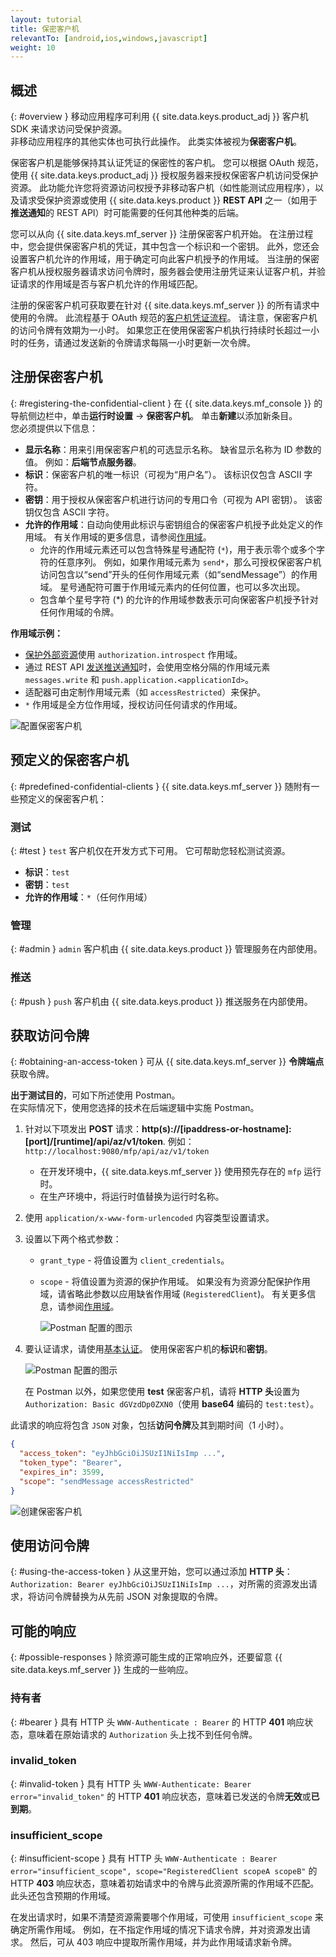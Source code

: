 ```yaml
---
layout: tutorial
title: 保密客户机
relevantTo: [android,ios,windows,javascript]
weight: 10
---
```

<!-- NLS_CHARSET=UTF-8 -->
## 概述
{: #overview }
移动应用程序可利用 {{ site.data.keys.product_adj }} 客户机 SDK 来请求访问受保护资源。  
非移动应用程序的其他实体也可执行此操作。 此类实体被视为**保密客户机**。

保密客户机是能够保持其认证凭证的保密性的客户机。 您可以根据 OAuth 规范，使用 {{ site.data.keys.product_adj }} 授权服务器来授权保密客户机访问受保护资源。 此功能允许您将资源访问权授予非移动客户机（如性能测试应用程序），以及请求受保护资源或使用 {{ site.data.keys.product }} **REST API** 之一（如用于**推送通知**的 REST API）时可能需要的任何其他种类的后端。

您可以从向 {{ site.data.keys.mf_server }} 注册保密客户机开始。 在注册过程中，您会提供保密客户机的凭证，其中包含一个标识和一个密钥。 此外，您还会设置客户机允许的作用域，用于确定可向此客户机授予的作用域。 当注册的保密客户机从授权服务器请求访问令牌时，服务器会使用注册凭证来认证客户机，并验证请求的作用域是否与客户机允许的作用域匹配。

注册的保密客户机可获取要在针对 {{ site.data.keys.mf_server }} 的所有请求中使用的令牌。 此流程基于 OAuth 规范的[客户机凭证流程](https://tools.ietf.org/html/rfc6749#section-1.3.4)。 请注意，保密客户机的访问令牌有效期为一小时。 如果您正在使用保密客户机执行持续时长超过一小时的任务，请通过发送新的令牌请求每隔一小时更新一次令牌。

## 注册保密客户机
{: #registering-the-confidential-client }
在 {{ site.data.keys.mf_console }} 的导航侧边栏中，单击**运行时设置** → **保密客户机**。 单击**新建**以添加新条目。  
您必须提供以下信息：

- **显示名称**：用来引用保密客户机的可选显示名称。 缺省显示名称为 ID 参数的值。 例如：**后端节点服务器**。
- **标识**：保密客户机的唯一标识（可视为“用户名”）。
  该标识仅包含 ASCII 字符。
- **密钥**：用于授权从保密客户机进行访问的专用口令（可视为 API 密钥）。
  该密钥仅包含 ASCII 字符。
- **允许的作用域**：自动向使用此标识与密钥组合的保密客户机授予此处定义的作用域。 有关作用域的更多信息，请参阅[作用域](../#scopes)。
    - 允许的作用域元素还可以包含特殊星号通配符 (`*`)，用于表示零个或多个字符的任意序列。 例如，如果作用域元素为 `send*`，那么可授权保密客户机访问包含以“send”开头的任何作用域元素（如“sendMessage”）的作用域。 星号通配符可置于作用域元素内的任何位置，也可以多次出现。 
    - 包含单个星号字符 (*) 的允许的作用域参数表示可向保密客户机授予针对任何作用域的令牌。

**作用域示例：**

- [保护外部资源](../protecting-external-resources)使用 `authorization.introspect` 作用域。
- 通过 REST API [发送推送通知](../../notifications/sending-notifications)时，会使用空格分隔的作用域元素 `messages.write` 和 `push.application.<applicationId>`。
- 适配器可由定制作用域元素（如 `accessRestricted`）来保护。
- `*` 作用域是全方位作用域，授权访问任何请求的作用域。

<img class="gifplayer" alt="配置保密客户机" src="push-confidential-client.png"/>

## 预定义的保密客户机
{: #predefined-confidential-clients }
{{ site.data.keys.mf_server }} 随附有一些预定义的保密客户机：

### 测试
{: #test }
`test` 客户机仅在开发方式下可用。 它可帮助您轻松测试资源。

- **标识**：`test`
- **密钥**：`test`
- **允许的作用域**：`*`（任何作用域）

### 管理
{: #admin }
`admin` 客户机由 {{ site.data.keys.product }} 管理服务在内部使用。

### 推送
{: #push }
`push` 客户机由 {{ site.data.keys.product }} 推送服务在内部使用。

## 获取访问令牌
{: #obtaining-an-access-token }
可从 {{ site.data.keys.mf_server }} **令牌端点**获取令牌。  

**出于测试目的**，可如下所述使用 Postman。  
在实际情况下，使用您选择的技术在后端逻辑中实施 Postman。

1.  针对以下项发出 **POST** 请求：**http(s)://[ipaddress-or-hostname]:[port]/[runtime]/api/az/v1/token**.
    例如：`http://localhost:9080/mfp/api/az/v1/token`
    - 在开发环境中，{{ site.data.keys.mf_server }} 使用预先存在的 `mfp` 运行时。  
    - 在生产环境中，将运行时值替换为运行时名称。

2.  使用 `application/x-www-form-urlencoded` 内容类型设置请求。  
3.  设置以下两个格式参数：
    - `grant_type` - 将值设置为 `client_credentials`。
    - `scope` - 将值设置为资源的保护作用域。 如果没有为资源分配保护作用域，请省略此参数以应用缺省作用域 (`RegisteredClient`)。 有关更多信息，请参阅[作用域](../../authentication-and-security/#scopes)。

       ![Postman 配置的图示](confidential-client-steps-1-3.png)

4.  要认证请求，请使用[基本认证](https://en.wikipedia.org/wiki/Basic_access_authentication#Client_side)。 使用保密客户机的**标识**和**密钥**。

    ![Postman 配置的图示](confidential-client-step-4.png)

    在 Postman 以外，如果您使用 **test** 保密客户机，请将 **HTTP 头**设置为 `Authorization: Basic dGVzdDp0ZXN0`（使用 **base64** 编码的 `test:test`）。

此请求的响应将包含 `JSON` 对象，包括**访问令牌**及其到期时间（1 小时）。

```json
{
  "access_token": "eyJhbGciOiJSUzI1NiIsImp ...",
  "token_type": "Bearer",
  "expires_in": 3599,
  "scope": "sendMessage accessRestricted"
}
```

![创建保密客户机](confidential-client-access-token.png)

## 使用访问令牌
{: #using-the-access-token }
从这里开始，您可以通过添加 **HTTP 头**：`Authorization: Bearer eyJhbGciOiJSUzI1NiIsImp ...`，对所需的资源发出请求，将访问令牌替换为从先前 JSON 对象提取的令牌。

## 可能的响应
{: #possible-responses }
除资源可能生成的正常响应外，还要留意 {{ site.data.keys.mf_server }} 生成的一些响应。

### 持有者
{: #bearer }
具有 HTTP 头 `WWW-Authenticate : Bearer` 的 HTTP **401** 响应状态，意味着在原始请求的 `Authorization` 头上找不到任何令牌。

### invalid_token
{: #invalid-token }
具有 HTTP 头 `WWW-Authenticate: Bearer error="invalid_token"` 的 HTTP **401** 响应状态，意味着已发送的令牌**无效**或**已到期**。

### insufficient_scope
{: #insufficient-scope }
具有 HTTP 头 `WWW-Authenticate : Bearer error="insufficient_scope", scope="RegisteredClient scopeA scopeB"` 的 HTTP **403** 响应状态，意味着初始请求中的令牌与此资源所需的作用域不匹配。 此头还包含预期的作用域。

在发出请求时，如果不清楚资源需要哪个作用域，可使用 `insufficient_scope` 来确定所需作用域。 例如，在不指定作用域的情况下请求令牌，并对资源发出请求。 然后，可从 403 响应中提取所需作用域，并为此作用域请求新令牌。

